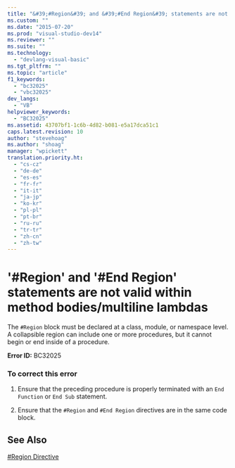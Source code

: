 ```yaml
---
title: "&#39;#Region&#39; and &#39;#End Region&#39; statements are not valid within method bodies-multiline lambdas | Microsoft Docs"
ms.custom: ""
ms.date: "2015-07-20"
ms.prod: "visual-studio-dev14"
ms.reviewer: ""
ms.suite: ""
ms.technology: 
  - "devlang-visual-basic"
ms.tgt_pltfrm: ""
ms.topic: "article"
f1_keywords: 
  - "bc32025"
  - "vbc32025"
dev_langs: 
  - "VB"
helpviewer_keywords: 
  - "BC32025"
ms.assetid: 43707bf1-1c6b-4d82-b081-e5a17dca51c1
caps.latest.revision: 10
author: "stevehoag"
ms.author: "shoag"
manager: "wpickett"
translation.priority.ht: 
  - "cs-cz"
  - "de-de"
  - "es-es"
  - "fr-fr"
  - "it-it"
  - "ja-jp"
  - "ko-kr"
  - "pl-pl"
  - "pt-br"
  - "ru-ru"
  - "tr-tr"
  - "zh-cn"
  - "zh-tw"
---
```

# &#39;#Region&#39; and &#39;#End Region&#39; statements are not valid within method bodies/multiline lambdas
The `#Region` block must be declared at a class, module, or namespace level. A collapsible region can include one or more procedures, but it cannot begin or end inside of a procedure.  
  
 **Error ID:** BC32025  
  
### To correct this error  
  
1.  Ensure that the preceding procedure is properly terminated with an `End Function` or `End Sub` statement.  
  
2.  Ensure that the `#Region` and `#End Region` directives are in the same code block.  
  
## See Also  
 [#Region Directive](../../../visual-basic/language-reference/directives/region-directive.md)